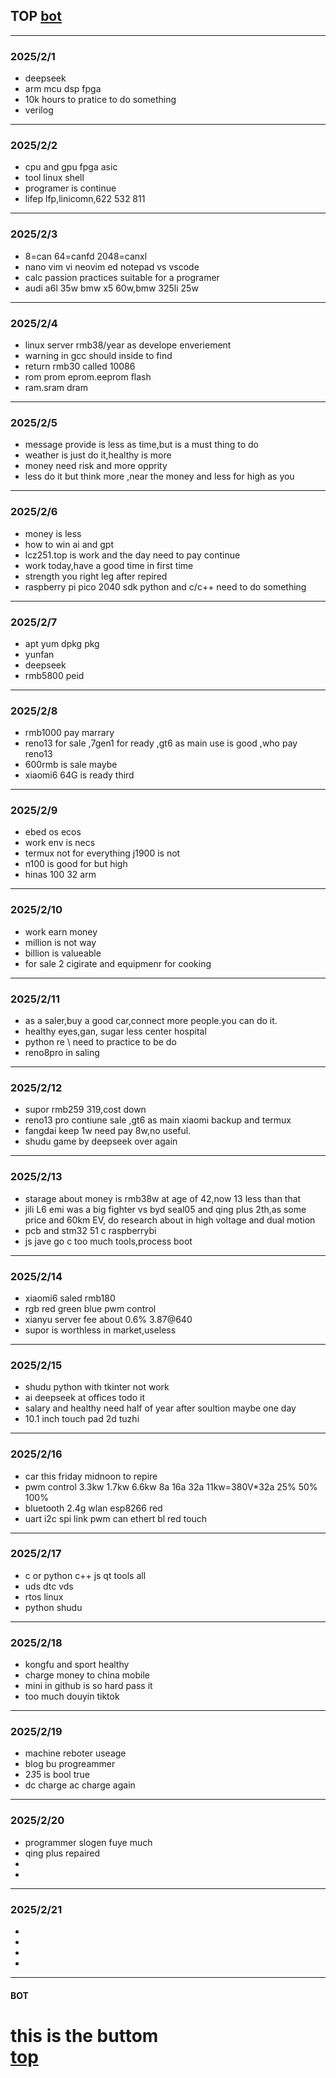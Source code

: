 ## TOP [bot](#bot)
---
### 2025/2/1
- deepseek  
- arm mcu dsp fpga
- 10k hours to pratice to do something
- verilog
---
### 2025/2/2
- cpu and gpu fpga asic 
- tool linux shell
- programer is continue
- lifep lfp,linicomn,622 532 811 
---
### 2025/2/3
- 8=can 64=canfd 2048=canxl
- nano vim vi neovim ed notepad vs vscode
- calc passion practices suitable for a programer
- audi a6l 35w bmw x5 60w,bmw 325li 25w
---
### 2025/2/4
- linux server rmb38/year as develope enveriement
- warning in gcc should inside to find
- return rmb30 called 10086
- rom prom eprom.eeprom flash
- ram.sram dram
---
### 2025/2/5
- message provide is less as time,but is a must thing to do
- weather is just do it,healthy is more
- money need risk and more opprity
- less do it but think more ,near the money and less for high as you
---
### 2025/2/6
- money is less
- how to win ai and gpt
- lcz251.top is work and the day need to pay continue
- work today,have a good time in first time
- strength you right leg after repired  
- raspberry pi pico 2040 sdk python and c/c++ need to do something
---
### 2025/2/7
- apt yum dpkg pkg
- yunfan
- deepseek
- rmb5800 peid
---
### 2025/2/8
- rmb1000 pay marrary
- reno13 for sale ,7gen1 for ready ,gt6 as main use is good ,who pay reno13
- 600rmb is sale maybe
- xiaomi6 64G is ready third 
---
### 2025/2/9
- ebed os ecos
- work env is necs
- termux not for everything j1900 is not
- n100 is good for but high
- hinas 100 32 arm
---
### 2025/2/10
- work earn money
- million is not way
- billion is valueable
- for sale 2 cigirate and equipmenr for cooking
---
### 2025/2/11
- as a saler,buy a good car,connect more people.you can do it.
- healthy eyes,gan, sugar less center hospital
- python re \ need to practice to be do
- reno8pro in saling
---
### 2025/2/12
- supor rmb259 319,cost down
- reno13 pro contiune sale ,gt6 as main xiaomi backup and termux
- fangdai keep 1w need pay 8w,no useful.
- shudu game by deepseek over again
---
### 2025/2/13
- starage about money is rmb38w at age of 42,now 13 less than that 
- jili L6 emi was a big fighter vs byd seal05 and qing plus 2th,as some price and 60km EV, do research about in high voltage and dual motion
- pcb and stm32 51 c raspberrybi
- js jave go c  too much tools,process boot
---
### 2025/2/14
- xiaomi6 saled rmb180
- rgb red green blue pwm control
- xianyu server fee about 0.6% 3.87@640
- supor is worthless in market,useless
---
### 2025/2/15
- shudu python with tkinter not work
- ai deepseek at offices todo it
- salary and healthy need half of year after soultion maybe one day
- 10.1 inch touch pad 2d tuzhi 
---
### 2025/2/16
- car this friday midnoon to repire 
- pwm control 3.3kw 1.7kw 6.6kw 8a 16a 32a 11kw=380V*32a 25% 50% 100%
- bluetooth 2.4g wlan esp8266 red
- uart i2c spi link pwm can ethert bl red touch 
---
### 2025/2/17
- c or python c++ js qt tools all
- uds dtc vds 
- rtos linux
- python shudu
---
### 2025/2/18
- kongfu and sport  healthy
- charge money to  china mobile
- mini in github is so hard pass it
- too much douyin tiktok
---
### 2025/2/19
- machine reboter useage
- blog bu progreammer
- 2*3*5 is bool true
- dc charge ac charge again 
---
### 2025/2/20
- programmer slogen fuye much
- qing plus repaired
- 
-
---
### 2025/2/21
-
-
-
-
---
#### BOT    
this is the buttom   
[top](#top)
=========
